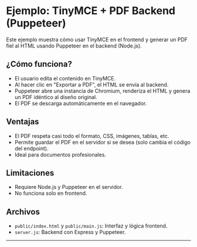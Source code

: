 # Ejemplo: TinyMCE + PDF Backend (Puppeteer)

Este ejemplo muestra cómo usar TinyMCE en el frontend y generar un PDF fiel al HTML usando Puppeteer en el backend (Node.js).

## ¿Cómo funciona?

- El usuario edita el contenido en TinyMCE.
- Al hacer clic en "Exportar a PDF", el HTML se envía al backend.
- Puppeteer abre una instancia de Chromium, renderiza el HTML y genera un PDF idéntico al diseño original.
- El PDF se descarga automáticamente en el navegador.

## Ventajas

- El PDF respeta casi todo el formato, CSS, imágenes, tablas, etc.
- Permite guardar el PDF en el servidor si se desea (solo cambia el código del endpoint).
- Ideal para documentos profesionales.

## Limitaciones

- Requiere Node.js y Puppeteer en el servidor.
- No funciona solo en frontend.

## Archivos

- `public/index.html` y `public/main.js`: Interfaz y lógica frontend.
- `server.js`: Backend con Express y Puppeteer.

---